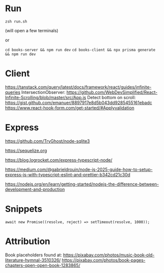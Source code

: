 # Run

`zsh run.sh`

(will open a few terminals)

or

`cd books-server && npm run dev`
`cd books-client && npx prisma generate && npm run dev`

# Client

https://tanstack.com/query/latest/docs/framework/react/guides/infinite-queries
IntersectionObserver: https://github.com/WebDevSimplified/React-Infinite-Scrolling/blob/master/src/App.js
Detect bottom on scroll: https://gist.github.com/emanuer/8897917e8d5b043dd9285455161ebadc
https://www.react-hook-form.com/get-started/#Applyvalidation

# Express

https://github.com/TryGhost/node-sqlite3

https://sequelize.org

https://blog.logrocket.com/express-typescript-node/

https://medium.com/@gabrieldrouin/node-js-2025-guide-how-to-setup-express-js-with-typescript-eslint-and-prettier-b342cd21c30d

https://nodejs.org/en/learn/getting-started/nodejs-the-difference-between-development-and-production

# Snippets

`await new Promise((resolve, reject) => setTimeout(resolve, 1000));`

# Attribution

Book placeholders found at:
https://pixabay.com/photos/music-book-old-literature-hymnal-3510326/
https://pixabay.com/photos/book-pages-chapters-open-open-book-1283865/
